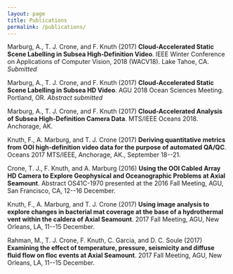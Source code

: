 ```yaml
---
layout: page
title: Publications
permalink: /publications/
---
```


Marburg, A., T. J. Crone, and F. Knuth (2017) __Cloud-Accelerated Static Scene Labelling in Subsea High-Definition Video__. IEEE Winter Conference on Applications of Computer Vision, 2018 (WACV18). Lake Tahoe, CA. _Submitted_

Marburg, A., T. J. Crone, and F. Knuth (2017) __Cloud-Accelerated Static Scene Labelling in Subsea HD Video__. AGU 2018 Ocean Sciences Meeting. Portland, OR. _Abstract submitted_

Marburg, A., T. J. Crone, and F. Knuth (2017) __Cloud-Accelerated Analysis of Subsea High-Definition Camera Data__. MTS/IEEE Oceans 2018. Anchorage, AK.

Knuth, F., A. Marburg, and T. J. Crone (2017) __Deriving quantitative metrics from OOI high-definition video data for the purpose of automated QA/QC__. Oceans 2017 MTS/IEEE, Anchorage, AK., September 18--21.

Crone, T. J., F. Knuth, and A. Marburg (2016) __Using the OOI Cabled Array HD Camera to Explore Geophysical and Oceanographic Problems at Axial Seamount__. Abstract OS41C-1970 presented at the 2016 Fall Meeting, AGU, San Francisco, CA, 12--16 December.

Knuth, F., A. Marburg, and T. J. Crone (2017) __Using image analysis to explore changes in bacterial mat coverage at the base of a hydrothermal vent within the caldera of Axial Seamount__. 2017 Fall Meeting, AGU, New Orleans, LA, 11--15 December.

Rahman, M., T. J. Crone, F. Knuth, C. Garcia, and D. C. Soule (2017) __Examining the effect of temperature, pressure, seismicity and diffuse fluid flow on floc events at Axial Seamount__. 2017 Fall Meeting, AGU, New Orleans, LA, 11--15 December.
